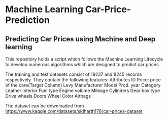 # Machine Learning Car-Price-Prediction
## Predicting Car Prices using Machine and Deep learning

This repository holds a script which follows the Machine Learning Lifecycle to develop numerous algorithms which are designed to predict car prices. 



The training and test datasets consist of 19237 and 8245 records respectively. They contain the following features: 
Attributes
ID
Price: price of the care(Target Column)
Levy
Manufacturer
Model
Prod. year
Category
Leather interior
Fuel type
Engine volume
Mileage
Cylinders
Gear box type
Drive wheels
Doors
Wheel
Color
Airbags

The dataset can be downloaded from https://www.kaggle.com/datasets/sidharth178/car-prices-dataset 
